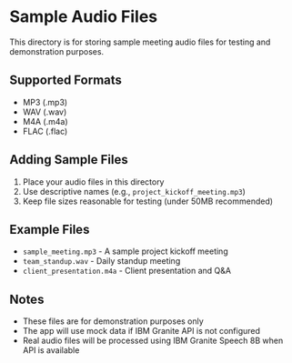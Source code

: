 # Sample Audio Files

This directory is for storing sample meeting audio files for testing and demonstration purposes.

## Supported Formats
- MP3 (.mp3)
- WAV (.wav)
- M4A (.m4a)
- FLAC (.flac)

## Adding Sample Files
1. Place your audio files in this directory
2. Use descriptive names (e.g., `project_kickoff_meeting.mp3`)
3. Keep file sizes reasonable for testing (under 50MB recommended)

## Example Files
- `sample_meeting.mp3` - A sample project kickoff meeting
- `team_standup.wav` - Daily standup meeting
- `client_presentation.m4a` - Client presentation and Q&A

## Notes
- These files are for demonstration purposes only
- The app will use mock data if IBM Granite API is not configured
- Real audio files will be processed using IBM Granite Speech 8B when API is available 